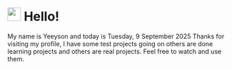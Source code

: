  <h1>
    <img src="https://emojis.slackmojis.com/emojis/images/1643510097/45343/hi.gif?1643510097" width="30"/> 
    Hello!
 </h1>
 <p>
    My name is Yeeyson and today is Tuesday, 9 September 2025
    Thanks for visiting my profile, I have some test projects going on others are done learning projects and others are real projects.
    Feel free to watch and use them.
 </p>